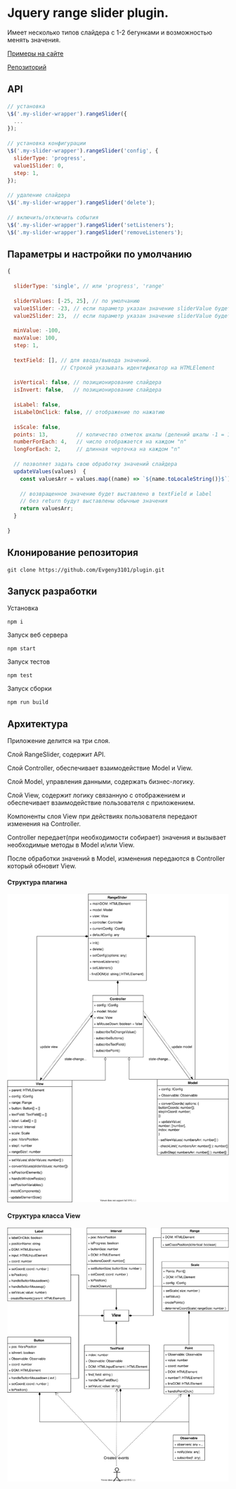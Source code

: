 # Jquery range slider plugin.

Имеет несколько типов слайдера с 1-2 бегунками и возможностью менять значения.

[Примеры на сайте](https://evgeny3101.github.io/plugin/dist/index.html)

[Репозиторий](https://github.com/Evgeny3101/plugin.git)

## API

```js
// установка
\$('.my-slider-wrapper').rangeSlider({
  ...
});

// установка конфигурации
\$('.my-slider-wrapper').rangeSlider('config', {
  sliderType: 'progress',
  value1Slider: 0,
  step: 1,
});

// удаление слайдера
\$('.my-slider-wrapper').rangeSlider('delete');

// включить/отключить события
\$('.my-slider-wrapper').rangeSlider('setListeners');
\$('.my-slider-wrapper').rangeSlider('removeListeners');
```

## Параметры и настройки по умолчанию

```js
{

  sliderType: 'single', // или 'progress', 'range'

  sliderValues: [-25, 25], // по умолчанию
  value1Slider: -23, // если параметр указан значение sliderValue будет переписано
  value2Slider: 23,  // если параметр указан значение sliderValue будет переписано

  minValue: -100,
  maxValue: 100,
  step: 1,

  textField: [], // для ввода/вывода значений.
                 // Строкой указывать идентификатор на HTMLElement

  isVertical: false, // позиционирование слайдера
  isInvert: false,   // позиционирование слайдера

  isLabel: false,
  isLabelOnClick: false, // отображение по нажатию

  isScale: false,
  points: 13,         // количество отметок шкалы (делений шкалы -1 = 12)
  numberForEach: 4,   // число отображается на каждом "n"
  longForEach: 2,     // длинная черточка на каждом "n"

  // позволяет задать свою обработку значений слайдера
  updateValues(values)  {
    const valuesArr = values.map((name) => `${name.toLocaleString()}$`);

    // возвращенное значение будет выставлено в textField и label
    // без return будут выставлены обычные значения
    return valuesArr;
  }

}
```

## Клонирование репозитория

```
git clone https://github.com/Evgeny3101/plugin.git
```

## Запуск разработки

Установка

```
npm i
```

Запуск веб сервера

```
npm start
```

Запуск тестов

```
npm test
```

Запуск сборки

```
npm run build
```

## Архитектура

Приложение делится на три слоя.

Слой RangeSlider, содержит API.

Слой Controller, обеспечивает взаимодействие Model и View.

Слой Model, управления данными, содержать бизнес-логику.

Слой View, содержит логику связанную с отображением и обеспечивает взаимодействие пользователя с приложением.

Компоненты слоя View при действиях пользователя передают изменения на Controller.

Controller передает(при необходимости собирает) значения и вызывает необходимые методы в Model и/или View.

После обработки значений в Model, изменения передаются в Controller который обновит View.

#### Структура плагина

![Plugin structure](uml/slider.svg)

#### Структура класса View

![Class "View" structure](uml/viewComponents.svg)
